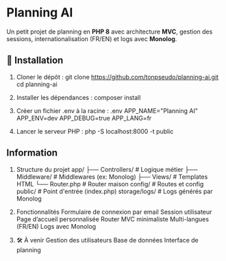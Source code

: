 # Planning AI

Un petit projet de planning en **PHP 8** avec architecture **MVC**, gestion des sessions, internationalisation (FR/EN) et logs avec **Monolog**.

## 🚀 Installation

1. Cloner le dépôt :
   git clone https://github.com/tonpseudo/planning-ai.git
   cd planning-ai

2. Installer les dépendances :
    composer install
    
3. Créer un fichier .env à la racine :
    .env
    APP_NAME="Planning AI"
    APP_ENV=dev
    APP_DEBUG=true
    APP_LANG=fr

4. Lancer le serveur PHP :
    php -S localhost:8000 -t public

## Information
1. Structure du projet
    app/
    ├── Controllers/   # Logique métier
    ├── Middleware/    # Middlewares (ex: Monolog)
    ├── Views/         # Templates HTML
    └── Router.php     # Router maison
    config/             # Routes et config
    public/             # Point d'entrée (index.php)
    storage/logs/       # Logs générés par Monolog

2. Fonctionnalités
    Formulaire de connexion par email
    Session utilisateur
    Page d’accueil personnalisée
    Router MVC minimaliste
    Multi-langues (FR/EN)
    Logs avec Monolog

3. 🛠 À venir
    Gestion des utilisateurs
    Base de données
    Interface de planning